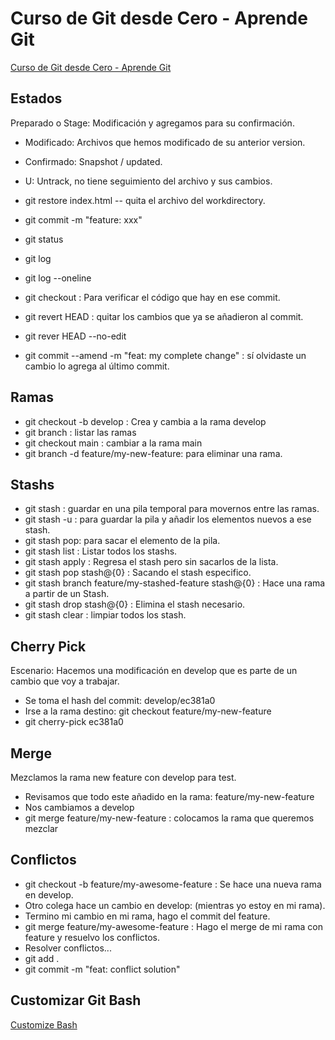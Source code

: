 # Curso de Git desde Cero - Aprende Git
[Curso de Git desde Cero - Aprende Git](https://www.youtube.com/watch?v=h2ZzlNVl-nI)

## Estados

Preparado o Stage: Modificación y agregamos para su confirmación.
- Modificado: Archivos que hemos modificado de su anterior version.
- Confirmado: Snapshot / updated.
- U: Untrack, no tiene seguimiento del archivo y sus cambios.

- git restore index.html -- quita el archivo del workdirectory.
- git commit -m "feature: xxx"
- git status

- git log 
- git log --oneline

- git checkout <commit> : Para verificar el código que hay en ese commit.

- git revert HEAD : quitar los cambios que ya se añadieron al commit.
- git rever HEAD --no-edit

- git commit --amend -m "feat: my complete change" : sí olvidaste un cambio lo agrega al último commit.

## Ramas

- git checkout -b develop : Crea y cambia a la rama develop
- git branch : listar las ramas
- git checkout main : cambiar a la rama main
- git branch -d feature/my-new-feature: para eliminar una rama.

## Stashs

- git stash : guardar en una pila temporal para movernos entre las ramas.
- git stash -u : para guardar la pila y añadir los elementos nuevos a ese stash.
- git stash pop: para sacar el elemento de la pila.
- git stash list : Listar todos los stashs.
- git stash apply : Regresa el stash pero sin sacarlos de la lista.
- git stash pop stash@{0} : Sacando el stash especifico.
- git stash branch feature/my-stashed-feature stash@{0} : Hace una rama a partir de un Stash.
- git stash drop stash@{0} : Elimina el stash necesario.
- git stash clear : limpiar todos los stash.

## Cherry Pick
Escenario: Hacemos una modificación en develop que es parte de un cambio que voy a trabajar.

- Se toma el hash del commit: develop/ec381a0 
- Irse a la rama destino: git checkout feature/my-new-feature
- git cherry-pick ec381a0 

## Merge
Mezclamos la rama new feature con develop para test.

- Revisamos que todo este añadido en la rama: feature/my-new-feature
- Nos cambiamos a develop
- git merge feature/my-new-feature : colocamos la rama que queremos mezclar

## Conflictos

- git checkout -b feature/my-awesome-feature : Se hace una nueva rama en develop.
- Otro colega hace un cambio en develop: (mientras yo estoy en mi rama).
- Termino mi cambio en mi rama, hago el commit del feature.
- git merge feature/my-awesome-feature : Hago el merge de mi rama con feature y resuelvo los conflictos.
- Resolver conflictos...
- git add .
- git commit -m "feat: conflict solution"

## Customizar Git Bash
[Customize Bash](https://youtu.be/Bkaox81ppds?si=YHl4Njtb3iU5gOQt)
